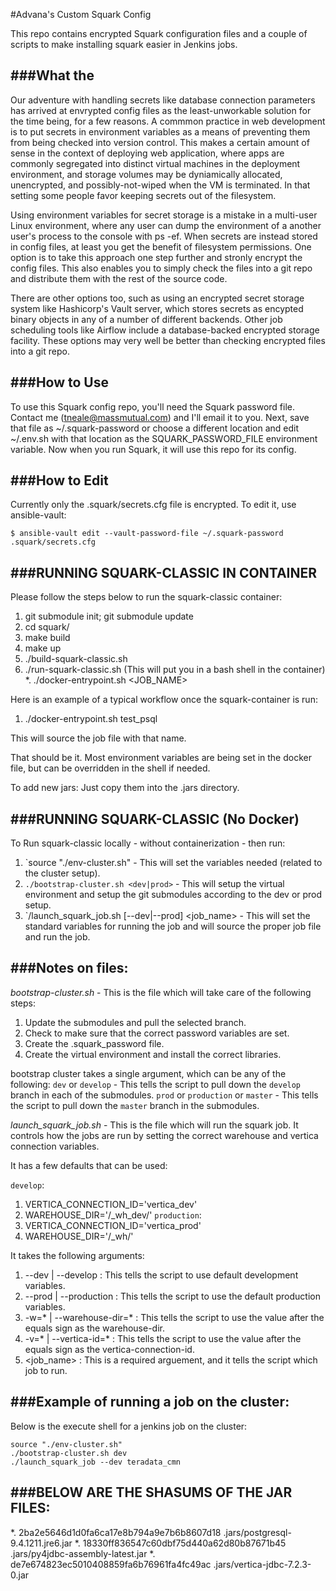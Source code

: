 #Advana's Custom Squark Config

This repo contains encrypted Squark configuration files and a couple of scripts to make installing squark easier in Jenkins jobs. 

###What the
---

Our adventure with handling secrets like database connection parameters has arrived at envrypted config files as the least-unworkable solution for the time being, for a few reasons. A commmon practice in web development is to put secrets in environment variables as a means of preventing them from being checked into version control. This makes a certain amount of sense in the context of deploying web application, where apps are commonly segregated into distinct virtual machines in the deployment environment, and storage volumes may be dyniamically allocated, unencrypted, and possibly-not-wiped when the VM is terminated. In that setting some people favor keeping secrets out of the filesystem. 

Using environment variables for secret storage is a mistake in a multi-user Linux environment, where any user can dump the environment of a another user's process to the console with ps -ef. When secrets are instead stored in config files, at least you get the benefit of filesystem permissions. One option is to take this approach one step further and stronly encrypt the config files. This also enables you to simply check the files into a git repo and distribute them with the rest of the source code. 

There are other options too, such as using an encrypted secret storage system like Hashicorp's Vault server, which stores secrets as encypted binary objects in any of a number of different backends. Other job scheduling tools like Airflow include a database-backed encrypted storage facility. These options may very well be better than checking encrypted files into a git repo.  

###How to Use
---

To use this Squark config repo, you'll need the Squark password file. Contact me (tneale@massmutual.com) and I'll email it to you. Next, save that file as ~/.squark-password or choose a different location and edit ~/.env.sh with that location as the SQUARK_PASSWORD_FILE environment variable. Now when you run Squark, it will use this repo for its config. 

###How to Edit
---

Currently only the .squark/secrets.cfg file is encrypted. To edit it, use ansible-vault:

    $ ansible-vault edit --vault-password-file ~/.squark-password .squark/secrets.cfg


###RUNNING SQUARK-CLASSIC IN CONTAINER 
---

Please follow the steps below to run the squark-classic container:

1. git submodule init; git submodule update
2. cd squark/
3. make build
4. make up
5. ./build-squark-classic.sh
6. ./run-squark-classic.sh  (This will put you in a bash shell in the container)
   *. ./docker-entrypoint.sh <JOB_NAME>

Here is an example of a typical workflow once the squark-container is run:
1. ./docker-entrypoint.sh test_psql

This will source the job file with that name. 

That should be it. Most environment variables are being set in the docker file, but can be overridden in the shell if needed.

To add new jars: Just copy them into the .jars directory.

###RUNNING SQUARK-CLASSIC (No Docker)
---

To Run squark-classic locally - without containerization - then run:
1. `source "./env-cluster.sh" - This will set the variables needed (related to the cluster setup).
2. `./bootstrap-cluster.sh <dev|prod>` - This will setup the virtual environment and setup the git submodules according to the dev or prod setup.
3. `/launch_squark_job.sh [--dev|--prod] <job_name> - This will set the standard variables for running the job and will source the proper job file and run the job.

###Notes on files:
---
*bootstrap-cluster.sh* - This is the file which will take care of the following steps:
1. Update the submodules and pull the selected branch.
2. Check to make sure that the correct password variables are set.
3. Create the .squark_password file.
4. Create the virtual environment and install the correct libraries.

bootstrap cluster takes a single argument, which can be any of the following:
`dev` or `develop` - This tells the script to pull down the `develop` branch in each of the submodules.
`prod` or `production` or `master` - This tells the script to pull down the `master` branch in the submodules.

*launch_squark_job.sh* - This is the file which will run the squark job. It controls how the jobs are run by setting the correct warehouse and vertica connection variables.

It has a few defaults that can be used:

`develop`: 
1. VERTICA_CONNECTION_ID='vertica_dev'
2. WAREHOUSE_DIR='/_wh_dev/'
`production`:
1. VERTICA_CONNECTION_ID='vertica_prod'
2. WAREHOUSE_DIR='/_wh/'

It takes the following arguments:
1. --dev | --develop : This tells the script to use default development variables.
2. --prod | --production : This tells the script to use the default production variables.
3. -w=* | --warehouse-dir=* : This tells the script to use the value after the equals sign as the warehouse-dir.
4. -v=* | --vertica-id=* : This tells the script to use the value after the equals sign as the vertica-connection-id.
5. <job_name> : This is a required arguement, and it tells the script which job to run.

###Example of running a job on the cluster:
---

Below is the execute shell for a jenkins job on the cluster:

```
source "./env-cluster.sh"
./bootstrap-cluster.sh dev
./launch_squark_job --dev teradata_cmn
```


###BELOW ARE THE SHASUMS OF THE JAR FILES:
---
*. 2ba2e5646d1d0fa6ca17e8b794a9e7b6b8607d18  .jars/postgresql-9.4.1211.jre6.jar
*. 18330ff836547c60dbf75d440a62d80b87671b45  .jars/py4jdbc-assembly-latest.jar
*. de7e674823ec5010408859fa6b76961fa4fc49ac  .jars/vertica-jdbc-7.2.3-0.jar

